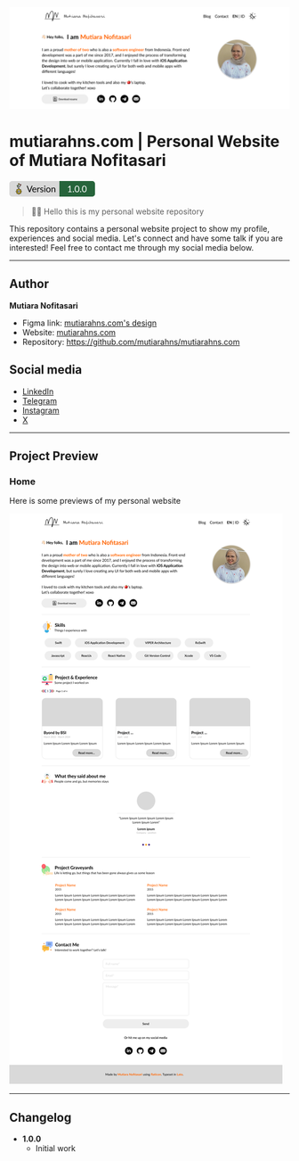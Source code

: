 ![header](assets/images/header.png)

# mutiarahns.com | Personal Website of Mutiara Nofitasari

![Project Version](assets/images/version.png)

> 👋🏻 Hello this is my personal website repository

This repository contains a personal website project to show my profile, experiences and social media. Let's connect and have some talk if you are interested! Feel free to contact me through my social media below.

---

## Author

**Mutiara Nofitasari**

- Figma link: [mutiarahns.com's design](https://www.figma.com/design/vqtZPOvzr919OlNz2iZ8El/Mutiara-Nofitasari's-team-library?node-id=2317-520&t=ilUrAPUpmwPepi9W-1)
- Website: [mutiarahns.com](https://www.mutiarahns.com)
- Repository: <https://github.com/mutiarahns/mutiarahns.com>

## Social media

- [LinkedIn](http://www.linkedin.com/in/mutiara-hikmah-nofitasari-b639b5131)
- [Telegram](https://t.me/mutiarahns)
- [Instagram](http://instagram.com/mutiaranofitasari)
- [X](http://www.x.com/mutiarahns)

---

## Project Preview

### Home

Here is some previews of my personal website

![header](assets/images/preview.png)

---

## Changelog

- **1.0.0**
  - Initial work
